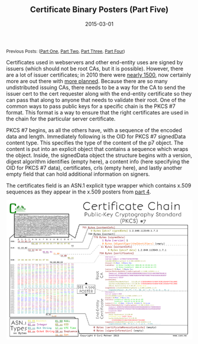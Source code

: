 <article markdown="1">

<header markdown="1">
 
# Certificate Binary Posters (Part Five)

<time class="pubdate" datetime="2015-03-01">2015-03-01</time>

</header>
  
  <p><small>Previous Posts: (<a href="20141221-cert-binaries.html">Part One</a>, <a href="20150104-cert-binaries-2.html">Part Two</a>, <a href="20150121-cert-binaries-3.html">Part Three</a>, <a href="20150209-cert-binaries-4.html">Part Four</a>)</small></p>
  <p>Certificates used in webservers and other end-entity uses are signed by issuers (which should not be root CAs, but it is possible). However, there are a lot of issuer certificates; in 2010 there were <a href="https://www.eff.org/files/ccc2010.pdf">nearly 1500</a>, now certainly more are out there with <a href="https://letsencrypt.org">more planned</a>. Because there are so many undistributed issuing CAs, there needs to be a way for the CA to send the issuer cert to the cert requester along with the end-entity certificate so they can pass that along to anyone that needs to validate their root. One of the common ways to pass public keys for a specific chain is the PKCS #7 format. This format is a way to ensure that the right certificates are used in the chain for the particular server certificate.</p>
  <p>PKCS #7 begins, as all the others have, with a sequence of the encoded data and length. Immediately following is the OID for PKCS #7 signedData content type. This specifies the type of the content of the p7 object. The content is put into an explicit object that contains a sequence which wraps the object. Inside, the signedData object the structure begins with a version, digest algorithm identifies (empty here), a content info (here specifying the OID for PKCS #7 data), certificates, crls (empty here), and lastly another empty field that can hold additional information on signers.</p>
  <p>The certificates field is an ASN.1 explicit type wrapper which contains x.509 sequences as they appear in the x.509 posters from <a href="20150209-cert-binaries-4.html">part 4</a>.</p>
<a href="art/cryptoposters/pkcs7.png" target="_blank"><img src="art/cryptoposters/pkcs7.png"  alt="p7b" /></a>

</article>
